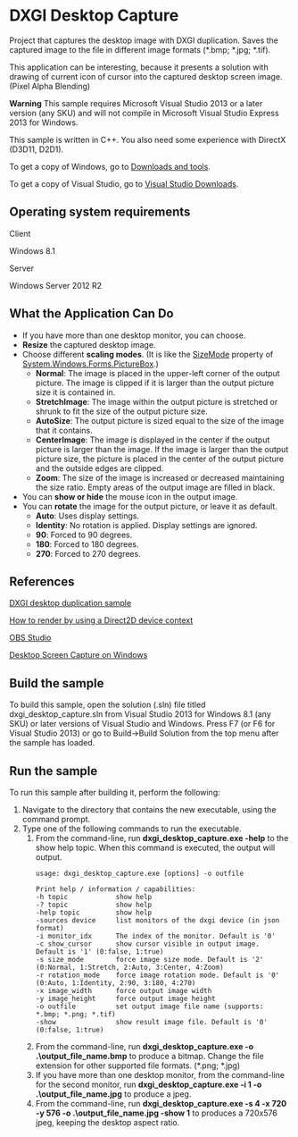 DXGI Desktop Capture
===============================

Project that captures the desktop image with DXGI duplication. Saves the captured image to the file in different image formats (*.bmp; *.jpg; *.tif).

This application can be interesting, because it presents a solution with drawing of current icon of cursor into the captured desktop screen image. (Pixel Alpha Blending)

**Warning**  This sample requires Microsoft Visual Studio 2013 or a later version (any SKU) and will not compile in Microsoft Visual Studio Express 2013 for Windows.

This sample is written in C++. You also need some experience with DirectX (D3D11, D2D1).

To get a copy of Windows, go to [Downloads and tools](http://go.microsoft.com/fwlink/p/?linkid=301696).

To get a copy of Visual Studio, go to [Visual Studio Downloads](http://go.microsoft.com/fwlink/p/?linkid=301697).

Operating system requirements
-----------------------------

Client

Windows 8.1

Server

Windows Server 2012 R2

What the Application Can Do
---------------------------

- If you have more than one desktop monitor, you can choose.
- **Resize** the captured desktop image.
- Choose different **scaling modes**. (It is like the [SizeMode](https://docs.microsoft.com/en-us/dotnet/api/system.windows.forms.picturebox.sizemode?view=netcore-3.1#System_Windows_Forms_PictureBox_SizeMode) property of [System.Windows.Forms.PictureBox](https://docs.microsoft.com/en-us/dotnet/api/system.windows.forms.picturebox?view=netcore-3.1).)
  - **Normal**: The image is placed in the upper-left corner of the output picture. The image is clipped if it is larger than the output picture size it is contained in.
  - **StretchImage**: The image within the output picture is stretched or shrunk to fit the size of the output picture size.
  - **AutoSize**: The output picture is sized equal to the size of the image that it contains.
  - **CenterImage**: The image is displayed in the center if the output picture is larger than the image. If the image is larger than the output picture size, the picture is placed in the center of the output picture and the outside edges are clipped.
  - **Zoom**: The size of the image is increased or decreased maintaining the size ratio. Empty areas of the output image are filled in black.
- You can **show or hide** the mouse icon in the output image.
- You can **rotate** the image for the output picture, or leave it as default.
  - **Auto**: Uses display settings.
  - **Identity**: No rotation is applied. Display settings are ignored.
  - **90**: Forced to 90 degrees.
  - **180**: Forced to 180 degrees.
  - **270**: Forced to 270 degrees.
  
References
----------

[DXGI desktop duplication sample](https://github.com/microsoft/Windows-classic-samples/tree/master/Samples/DXGIDesktopDuplication)

[How to render by using a Direct2D device context](https://docs.microsoft.com/en-us/windows/win32/direct2d/devices-and-device-contexts)

[OBS Studio](https://github.com/obsproject/obs-studio)

[Desktop Screen Capture on Windows](https://www.codeproject.com/Tips/1116253/Desktop-Screen-Capture-on-Windows-via-Windows-Desk)

Build the sample
----------------

To build this sample, open the solution (.sln) file titled dxgi_desktop_capture.sln from Visual Studio 2013 for Windows 8.1 (any SKU) or later versions of Visual Studio and Windows. Press F7 (or F6 for Visual Studio 2013) or go to Build-\>Build Solution from the top menu after the sample has loaded.

Run the sample
--------------

To run this sample after building it, perform the following:

1. Navigate to the directory that contains the new executable, using the command prompt.
2. Type one of the following commands to run the executable.
   1. From the command-line, run **dxgi_desktop_capture.exe -help** to the show help topic. When this command is executed, the output will output.
      ```
      usage: dxgi_desktop_capture.exe [options] -o outfile
      
      Print help / information / capabilities:
      -h topic            show help
      -? topic            show help
      -help topic         show help
      -sources device     list monitors of the dxgi device (in json format)
      -i monitor_idx      The index of the monitor. Default is '0'
      -c show_cursor      show cursor visible in output image. Default is '1' (0:false, 1:true)
      -s size_mode        force image size mode. Default is '2' (0:Normal, 1:Stretch, 2:Auto, 3:Center, 4:Zoom)
      -r rotation_mode    force image rotation mode. Default is '0' (0:Auto, 1:Identity, 2:90, 3:180, 4:270)
      -x image_width      force output image width
      -y image_height     force output image height
      -o outfile          set output image file name (supports: *.bmp; *.png; *.tif)
      -show               show result image file. Default is '0' (0:false, 1:true)
      ```
   2. From the command-line, run **dxgi_desktop_capture.exe -o .\\output_file_name.bmp** to produce a bitmap. Change the file extension for other supported file formats. (*.png; *.jpg)
   3. If you have more than one desktop monitor, from the command-line for the second monitor, run **dxgi_desktop_capture.exe -i 1 -o .\\output_file_name.jpg** to produce a jpeg.
   4. From the command-line, run **dxgi_desktop_capture.exe -s 4 -x 720 -y 576 -o .\output_file_name.jpg -show 1** to produces a 720x576 jpeg, keeping the desktop aspect ratio.
